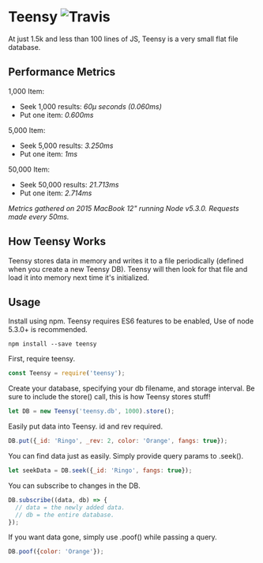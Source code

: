 # Teensy ![Travis](https://travis-ci.org/wski/teensy.svg)

At just 1.5k and less than 100 lines of JS, Teensy is a very small flat file database.

## Performance Metrics

1,000 Item:

- Seek 1,000 results: *60μ seconds (0.060ms)*
- Put one item: *0.600ms*

5,000 Item:

- Seek 5,000 results: *3.250ms*
- Put one item: *1ms*

50,000 Item:

- Seek 50,000 results: *21.713ms*
- Put one item: *2.714ms*

*Metrics gathered on 2015 MacBook 12" running Node v5.3.0. Requests made every 50ms.*

## How Teensy Works

Teensy stores data in memory and writes it to a file periodically (defined when
 you create a new Teensy DB). Teensy will then look for that file and load it
into memory next time it's initialized.

## Usage

Install using npm. Teensy requires ES6 features to be enabled, Use of node
5.3.0+ is recommended.
```
npm install --save teensy
```

First, require teensy.
```javascript
const Teensy = require('teensy');
```

Create your database, specifying your db filename, and storage interval.
Be sure to include the store() call, this is how Teensy stores stuff!

```javascript
let DB = new Teensy('teensy.db', 1000).store();
```

Easily put data into Teensy. id and rev required.
```javascript
DB.put({_id: 'Ringo', _rev: 2, color: 'Orange', fangs: true});
```

You can find data just as easily. Simply provide query params to .seek().
```javascript
let seekData = DB.seek({_id: 'Ringo', fangs: true});
```

You can subscribe to changes in the DB.
```javascript
DB.subscribe((data, db) => {
  // data = the newly added data.
  // db = the entire database.
});
```

If you want data gone, simply use .poof() while passing a query.
```javascript
DB.poof({color: 'Orange'});
```
